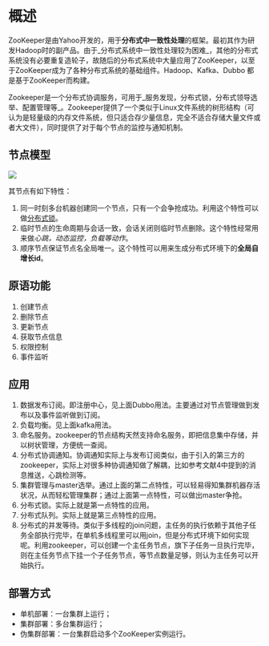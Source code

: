 # 概述

ZooKeeper是由Yahoo开发的，用于**分布式中一致性处理**的框架。最初其作为研发Hadoop时的副产品。由于_分布式系统中一致性处理较为困难_，其他的分布式系统没有必要重复造轮子，故随后的分布式系统中大量应用了ZooKeeper，以至于ZooKeeper成为了各种分布式系统的基础组件。Hadoop、Kafka、Dubbo 都是基于ZooKeeper而构建。

Zookeeper是一个分布式协调服务，可用于_服务发现，分布式锁，分布式领导选举、配置管理等_。Zookeeper提供了一个类似于Linux文件系统的树形结构（可认为是轻量级的内存文件系统，但只适合存少量信息，完全不适合存储大量文件或者大文件），同时提供了对于每个节点的监控与通知机制。

## 节点模型

![][image-1]

其节点有如下特性：
1. 同一时刻多台机器创建同一个节点，只有一个会争抢成功。利用这个特性可以做[分布式锁][1]。
2. 临时节点的生命周期与会话一致，会话关闭则临时节点删除。这个特性经常用来做*心跳，动态监控，负载等动作*。
3. 顺序节点保证节点名全局唯一。这个特性可以用来生成分布式环境下的**全局自增长id**。


## 原语功能
1. 创建节点
2. 删除节点
3. 更新节点
4. 获取节点信息
5. 权限控制
6. 事件监听


## 应用
1. 数据发布订阅。即注册中心，见上面Dubbo用法。主要通过对节点管理做到发布以及事件监听做到订阅。
2. 负载均衡。见上面kafka用法。
3. 命名服务。zookeeper的节点结构天然支持命名服务，即把信息集中存储，并以树状管理，方便统一查阅。
4. 分布式协调通知。协调通知实际上与发布订阅类似，由于引入的第三方的zookeeper，实际上对很多种协调通知做了解耦，比如参考文献4中提到的消息推送，心跳检测等。
5. 集群管理与master选举。通过上面的第二点特性，可以轻易得知集群机器存活状况，从而轻松管理集群；通过上面第一点特性，可以做出master争抢。
6. 分布式锁。实际上就是第一点特性的应用。
7. 分布式队列。实际上就是第三点特性的应用。
8. 分布式的并发等待。类似于多线程的join问题，主任务的执行依赖于其他子任务全部执行完毕，在单机多线程里可以用join，但是分布式环境下如何实现呢。利用zookeeper，可以创建一个主任务节点，旗下子任务一旦执行完毕，则在主任务节点下挂一个子任务节点，等节点数量足够，则认为主任务可以开始执行。

## 部署方式
* 单机部署：一台集群上运行；
* 集群部署：多台集群运行；
* 伪集群部署：一台集群启动多个ZooKeeper实例运行。

[1]:	ulysses://x-callback-url/open?id=yFiVzPlMtIDs5eMuQbuPcA

[image-1]:	https://raw.githubusercontent.com/zhangpengnian/ImageRepository/master/img/20191021152831.jpg